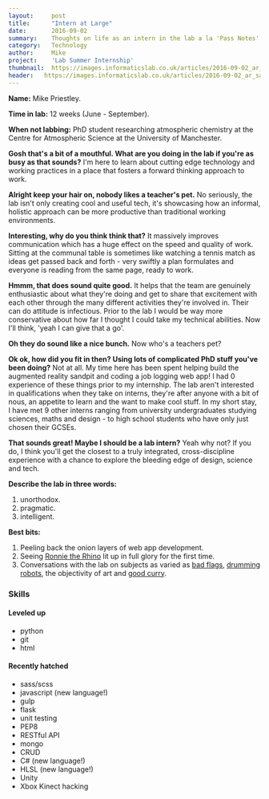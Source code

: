 ```yaml
---
layout:     post
title:      "Intern at Large"
date:       2016-09-02
summary:    Thoughts on life as an intern in the lab a la 'Pass Notes'
category:   Technology
author:     Mike
project:    'Lab Summer Internship'
thumbnail:  https://images.informaticslab.co.uk/articles/2016-09-02_ar_sandpit/IMG_1420.JPG
header:   https://images.informaticslab.co.uk/articles/2016-09-02_ar_sandpit/IMG_1420.JPG
---
```


**Name:** Mike Priestley.

**Time in lab:** 12 weeks (June - September).

**When not labbing:** PhD student researching atmospheric chemistry at the Centre for Atmospheric Science at the University of Manchester.

**Gosh that's a bit of a mouthful. What are you doing in the lab if you're as busy as that sounds?** I'm here to learn about cutting edge technology and working practices in a place that fosters a forward thinking approach to work.

**Alright keep your hair on, nobody likes a teacher's pet.** No seriously, the lab isn't only creating cool and useful tech, it's showcasing how an informal, holistic approach can be more productive than traditional working environments.

**Interesting, why do you think think that?** It massively improves communication which has a huge effect on the speed and quality of work. Sitting at the communal table is sometimes like watching a tennis match as ideas get passed back and forth - very swiftly a plan formulates and everyone is reading from the same page, ready to work.

**Hmmm, that does sound quite good.** It helps that the team are genuinely enthusiastic about what they're doing and get to share that excitement with each other through the many different activities they're involved in. Their can do attitude is infectious. Prior to the lab I would be way more conservative about how far I thought I could take my technical abilities. Now I'll think, 'yeah I can give that a go'.

**Oh they do sound like a nice bunch.** Now who's a teachers pet?

**Ok ok, how did you fit in then? Using lots of complicated PhD stuff you've been doing?** Not at all. My time here has been spent helping build the augmented reality sandpit and coding a job logging web app! I had 0 experience of these things prior to my internship. The lab aren't interested in qualifications when they take on interns, they're after anyone with a bit of nous, an appetite to learn and the want to make cool stuff. In my short stay, I have met 9 other interns ranging from university undergraduates studying sciences, maths and design - to high school students who have only just chosen their GCSEs.

**That sounds great! Maybe I should be a lab intern?** Yeah why not? If you do, I think you'll get the closest to a truly integrated, cross-discipline experience with a chance to explore the bleeding edge of design, science and tech.

**Describe the lab in three words:**
1. unorthodox.
2. pragmatic.
3. intelligent.

**Best bits:**
1. Peeling back the onion layers of web app development.
2. Seeing [Ronnie the Rhino](http://www.informaticslab.co.uk/projects/rhino.html) lit up in full glory for the first time.
3. Conversations with the lab on subjects as varied as [bad flags](https://www.youtube.com/watch?v=pnv5iKB2hl4&feature=youtu.be), [drumming robots](https://www.youtube.com/watch?v=SCbBUH9vWV0), the objectivity of art and [good curry](https://www.tripadvisor.co.uk/Restaurant_Review-g187069-d732222-Reviews-This_That-Manchester_Greater_Manchester_England.html).

### Skills

#### **Leveled up**
* python
* git
* html

#### **Recently hatched**
* sass/scss
* javascript (new language!)
* gulp
* flask
* unit testing
* PEP8
* RESTful API
* mongo
* CRUD
* C# (new language!)
* HLSL (new language!)
* Unity
* Xbox Kinect hacking
